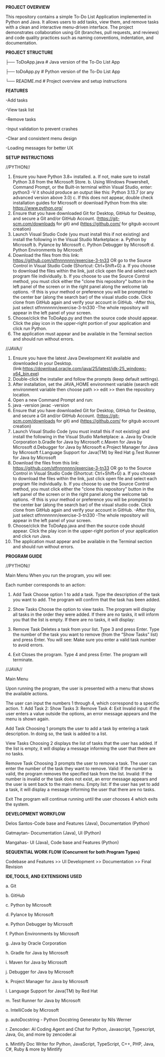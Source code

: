 **PROJECT OVERVIEW**

This repository contains a simple To-Do List Application implemented in Python and Java. It allows users to add tasks, view them, and remove tasks with a clean and interactive menu-driven interface. 
The project demonstrates collaboration using Git (branches, pull requests, and reviews) and code quality practices such as naming conventions, indentation, and documentation.


**PROJECT STRUCTURE**

├── ToDoApp.java        # Java version of the To-Do List App

├── toDoApp.py          # Python version of the To-Do List App

└── README.md           # Project overview and setup instructions

**FEATURES**

-Add tasks

-View task list

-Remove tasks

-Input validation to prevent crashes

-Clear and consistent menu design

-Loading messages for better UX


**SETUP INSTRUCTIONS**


//PYTHON//
1. Ensure you have Python 3.8+ installed.
   a. If not, make sure to install Python 3.8 from the Microsoft Store.
   b. Using Windows Powershell, Command Prompt, or the Built-in terminal within Visual Studio, enter:
   python3 -V
   it should produce an output like this:
   Python 3.13.7 (or any advanced version above 3.0)
   c. If this does not appear, double check installation guides for Microsoft or download Python from this site: https://www.python.org/
2. Ensure that you have downloaded Git for Desktop, GitHub for Desktop, and secure a Git and/or GitHub Account. (https://git-scm.com/downloads for git) and (https://github.com/ for gitgub account creation)
3. Launch Visual Studio Code (you must install this if not existing) and install the following in the Visual Studio Marketplace:
   a. Python by Microsoft
   b. Pylance by Microsoft
   c. Python Debugger by Microsoft
   d. Python Environments by Microsoft
4. Download the files from this link: https://github.com/stfnnnnnnn/exercise-3-tn33 OR go to the Source Control in Visual Studio Code (Shortcut: Ctrl+Shift+G)
   a. If you choose to download the files within the link, just click open file and select each program file individually.
   b. If you choose to use the Source Control method, you must click either the "clone this repository" button in the left panel of the screen or in the right panel along the welcome tab options.
      -If this is your method or preference you will be prompted to the center bar (along the search bar) of the visual studio code. Click clone from GitHub again and verify your account in GitHub.
      -After this, just select stfnnnnnnn/exercise-3-tn330
      -The whole repository will appear in the left panel of your screen.
5. Choose/click the ToDoApp.py and then the source code should appear. Click the play icon in the upper-right portion of your application and click run Python.
7. The application must appear and be available in the Terminal section and should run without errors.



//JAVA//
1. Ensure you have the latest Java Development Kit available and downloaded in your Desktop. (link:https://download.oracle.com/java/25/latest/jdk-25_windows-x64_bin.exe)
2. Double-click the installer and follow the prompts (keep default settings).
3. After installation, set the JAVA_HOME environment variable (search edit environment variable then choose path >> edit >> then the repository location.
4. Open a new Command Prompt and run:
5. java -version
javac -version
6. Ensure that you have downloaded Git for Desktop, GitHub for Desktop, and secure a Git and/or GitHub Account. (https://git-scm.com/downloads for git) and (https://github.com/ for gitgub account creation)
7. Launch Visual Studio Code (you must install this if not existing) and install the following in the Visual Studio Marketplace:
   a. Java by Oracle Corporation
   b.Gradle for Java by Microsoft
   c.Maven for Java by Microsoft
   d.Debugger for Java by Microsoft
   e.Project Manager for Java by Microsoft
   f.Language Support for Java(TM) by Red Hat
   g.Test Runner for Java by Microsoft
8. Download the files from this link: https://github.com/stfnnnnnnn/exercise-3-tn33 OR go to the Source Control in Visual Studio Code (Shortcut: Ctrl+Shift+G)
   a. If you choose to download the files within the link, just click open file and select each program file individually.
   b. If you choose to use the Source Control method, you must click either the "clone this repository" button in the left panel of the screen or in the right panel along the welcome tab options.
      -If this is your method or preference you will be prompted to the center bar (along the search bar) of the visual studio code. Click clone from GitHub again and verify your account in GitHub.
      -After this, just select stfnnnnnnn/exercise-3-tn330
      -The whole repository will appear in the left panel of your screen.
9. Choose/click the ToDoApp.java and then the source code should appear. Click the play icon in the upper-right portion of your application and click run Java.
10. The application must appear and be available in the Terminal section and should run without errors.


**PROGRAM GUIDE**

//PYTHON//

Main Menu
When you run the program, you will see:

Each number corresponds to an action:
1. Add Task
  Choose option 1 to add a task.
  Type the description of the task you want to add.
  The program will confirm that the task has been added.
2. Show Tasks
  Choose the option to view tasks.
  The program will display all tasks in the order they were added.
  If there are no tasks, it will inform you that the list is empty.
  If there are no tasks, it will display:

3. Remove Task
  Deletes a task from your list.
    Type 3 and press Enter.
    Type the number of the task you want to remove (from the “Show Tasks” list) and press Enter.
    You will see:
    Make sure you enter a valid task number to avoid errors.
4. Exit
  Closes the program.
    Type 4 and press Enter.
    The program will terminate.

//JAVA//

Main Menu

Upon running the program, the user is presented with a menu that shows the available actions.

The user can input the numbers 1 through 4, which correspond to a specific action.
  1: Add Task
  2: Show Tasks
  3: Remove Task
  4: Exit
  Invalid input: if the user enters a value outside the options, an error message appears and the menu is shown again.

Add Task
  Choosing 1 prompts the user to add a task by entering a task description.
  In doing so, the task is added to a list.

View Tasks
  Choosing 2 displays the list of tasks that the user has added.
  If the list is empty, it will display a message informing the user that there are no tasks.

Remove Task
  Choosing 3 prompts the user to remove a task.
  The user can enter the number of the task they want to remove.
  Valid: If the number is valid, the program removes the specified task from the list.
  Invalid: If the number is invalid or the task does not exist, an error message appears and the user is sent back to the main menu.
  Empty list: If the user has yet to add a task, it will display a message informing the user that there are no tasks.

Exit
  The program will continue running until the user chooses 4 which exits the system.

   
**DEVELOPMENT WORKFLOW**

Delos Santos-Code base and Features (Java), Documentation (Python)

Gatmaytan- Documentation (Java), UI (Python) 

Mangahas- UI (Java), Code base and Features (Python)


**SEQUENTIAL WORK FLOW (Concurrent for both Program Types)**

Codebase and Features >> UI Development >> Documentation >> Final Revision


**IDE,TOOLS, AND EXTENSIONS USED**

a. Git

b. GitHub

c. Python by Microsoft

d. Pylance by Microsoft

e. Python Debugger by Microsoft

f. Python Environments by Microsoft

g. Java by Oracle Corporation

h. Gradle for Java by Microsoft

i. Maven for Java by Microsoft

j. Debugger for Java by Microsoft

k. Project Manager for Java by Microsoft

l. Language Support for Java(TM) by Red Hat

m. Test Runner for Java by Microsoft

o. IntelliCode by Microsoft

p. autoDocstring - Python Docstring Generator by Nils Werner

r. Zencoder: AI Coding Agent and Chat for Python, Javascript, Typescript, Java, Go, and more by zencoder.ai

s. Mintlify Doc Writer for Python, JavaScript, TypeScript, C++, PHP, Java, C#, Ruby & more by Mintlify
